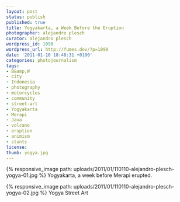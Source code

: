 ```yaml
---
layout: post
status: publish
published: true
title: Yogyakarta, a Week Before the Eruption
photographer: alejandro plesch
curator: alejandro plesch
wordpress_id: 1090
wordpress_url: http://fumes.dev/?p=1090
date: '2011-01-10 18:48:31 +0100'
categories: photojournalism
tags:
- B&amp;W
- city
- Indonesia
- photography
- motorcycles
- community
- street-art
- Yogyakarta
- Merapi
- Java
- volcano
- eruption
- animism
- stunts
license:
thumb: yogya.jpg
---
```


 
{% responsive_image path: uploads/2011/01/110110-alejandro-plesch-yogya-01.jpg %}
Yogyakarta, a week before Merapi erupted. 

{% responsive_image path: uploads/2011/01/110110-alejandro-plesch-yogya-02.jpg %}
Yogya Street Art



 

